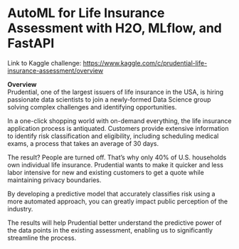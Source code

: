 # AutoML for Life Insurance Assessment with H2O, MLflow, and FastAPI 

Link to Kaggle challenge: https://www.kaggle.com/c/prudential-life-insurance-assessment/overview

**Overview**  
Prudential, one of the largest issuers of life insurance in the USA, is hiring passionate data scientists to join a newly-formed Data Science group solving complex challenges and identifying opportunities.

In a one-click shopping world with on-demand everything, the life insurance application process is antiquated. Customers provide extensive information to identify risk classification and eligibility, including scheduling medical exams, a process that takes an average of 30 days.

The result? People are turned off. That’s why only 40% of U.S. households own individual life insurance. Prudential wants to make it quicker and less labor intensive for new and existing customers to get a quote while maintaining privacy boundaries.

By developing a predictive model that accurately classifies risk using a more automated approach, you can greatly impact public perception of the industry.

The results will help Prudential better understand the predictive power of the data points in the existing assessment, enabling us to significantly streamline the process.

